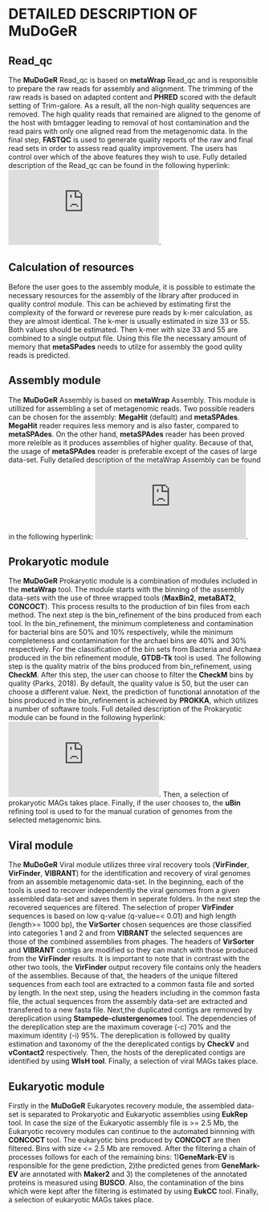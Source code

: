 # DETAILED DESCRIPTION OF MuDoGeR

## Read_qc 
The **MuDoGeR** Read_qc is based on **metaWrap** Read_qc and is responsible to prepare the raw reads for assembly and alignment. The trimming of the raw reads is based on adapted content and **PHRED** scored with the default setting of Trim-galore. As a result, all the non-high quality sequences are removed. The high quality reads that remained are aligned to the genome of the host with bmtagger leading to removal of host contamination and the read pairs with only one aligned read from the metagenomic data. In the final step, **FASTQC** is used to generate quality reports of the raw and final read sets in order to assess read quality improvement. The users has control over which of the above features they wish to use. Fully detailed description of the Read_qc can be found in the following hyperlink: ![Read_qc](https://github.com/bxlab/metaWRAP/blob/master/Module_descriptions.md#read_qc).

## Calculation of resources 
Before the user goes to the assembly module, it is possible to estimate the necessary resources for the assembly of the library after produced in quality control module. This can be achieved by estimating first the complexity of the forward or reverese pure reads by k-mer calculation, as they are almost identical. The k-mer is usually estimated in size 33 or 55. Both values should be estimated. Then k-mer with size 33 and 55 are combined to a single  output file. Using this file the necessary amount of memory that **metaSPades** needs to utilze for assembly the good qulity reads is predicted.


## Assembly module
The **MuDoGeR** Assembly is based on **metaWrap** Assembly. This module is utillized for assembling a set of metagenomic reads. Two possible readers can be chosen for the assembly: **MegaHit** (default) and **metaSPAdes**. **MegaHit** reader requires less memory and is also faster, compared to **metaSPAdes**. On the other hand, **metaSPAdes** reader has been proved more releible as it produces assemblies of higher quality. Because of that, the usage of **metaSPAdes** reader is preferable except of the cases of large data-set. Fully detailed description of the metaWrap Assembly can be found in the following hyperlink: ![Assembly](https://github.com/bxlab/metaWRAP/blob/master/Module_descriptions.md#assembly).  

## Prokaryotic module
The **MuDoGeR** Prokaryotic module is a combination of modules included in the **metaWrap** tool. The module starts with the binning of the assembly data-sets with the use of three wrapped tools (**MaxBin2**, **metaBAT2**, **CONCOCT**). This process results to the production of bin files from each method. The next step is the bin_refinement of the bins produced from each tool. In the bin_refinement, the minimum completeness and contamination for bacterial bins are 50% and 10% respectively, while the minimum completeness and contamination for the archael bins are 40% and 30% respectively. For the classification of the bin sets from Bacteria and Archaea produced in the bin refinement module, **GTDB-Tk** tool is used. The following step is the quality matrix of the bins produced from bin_refinement, using **CheckM**. After this step, the user can choose to filter the **CheckM** bins by quality (Parks, 2018). By default, the quality value is 50, but the user can choose a different value. Next, the prediction of functional annotation of the bins produced in the bin_refinement is achieved by **PROKKA**, which utilizes a number of softawre tools. Full detailed description of the Prokaryotic module can be found in the following hyperlink: ![Detailed descriptions of each module.](https://github.com/bxlab/metaWRAP/blob/master/Module_descriptions.md). Then, a selection of prokaryotic MAGs takes place. Finally, if the user chooses to, the **uBin** refining tool is used to for the manual curation of genomes from the selected metagenomic bins.

## Viral module
The **MuDoGeR** Viral module utilizes three viral recovery tools (**VirFinder**, **VirFinder**, **VIBRANT**) for the identification and recovery of viral genomes from an assemble metagenomic data-set. In the beginning, each of the tools is used to recover independently the viral genomes from a given assembled data-set and saves them in seperate folders. In the next step the recovered sequences are filtered. The selection of proper **VirFinder** sequences is based on low q-value (q-value=< 0.01) and high length (length>= 1000 bp), the **VirSorter** chosen sequences are those classified into categories 1 and 2 and from **VIBRANT** the selected sequences are those of the combined assemblies from phages. The headers of **VirSorter** and **VIBRANT** contigs are modified so they can match with those produced from the **VirFinder** results. It is important to note that in contrast with the other two tools, the **VirFinder** output recovery file contains only the headers of the assemblies. Because of that, the headers of the unique filtered sequences from each tool are extracted to a common fasta file and sorted by length. In the next step, using the headers including in the common fasta file, the actual sequences from the assembly data-set are extracted and transfered to a new fasta file. Next,the duplicated contigs are removed by dereplication using **Stampede-clustergenomes** tool. The dependencies of the dereplication step are the maximum coverage (-c) 70% and the maximum identity (-i) 95%. The dereplication is followed by quality estimation and taxonomy of the the dereplicated contigs by **CheckV** and **vContact2** respectively. Then, the hosts of the dereplicated contigs are identified by using **WIsH tool**. Finally, a selection of viral  MAGs takes place.

## Eukaryotic module
Firstly in the **MuDoGeR** Eukaryotes recovery module, the assembled data-set is separated to Prokaryotic and Eukaryotic assemblies using **EukRep** tool. In case the size of the Eukaryotic assembly file is >= 2.5 Mb, the Eukaryotic recovery modules can continue to the automated binnning with **CONCOCT** tool. The eukaryotic bins  produced by **CONCOCT** are then filtered. Bins with size <= 2.5 Mb are removed. After the filtering a chain of processes follows for each of the remaining bins: 1)**GeneMark-EV** is responsible for the gene prediction, 2)the predicted genes from **GeneMark-EV** are annotated with **Maker2** and 3) the completenes of the annotated proteins is measured using **BUSCO**. Also, the contamination of the bins which were kept after the filtering is estimated by using **EukCC** tool. Finally, a selection of eukaryotic MAGs takes place.

